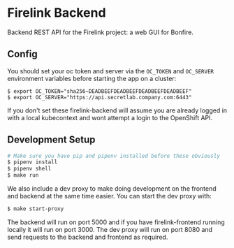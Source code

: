 # Firelink Backend
Backend REST API for the Firelink project: a web GUI for Bonfire.

## Config
You should set your oc token and server via the `OC_TOKEN` and `OC_SERVER` environment variables before starting the app on a cluster:
```
$ export OC_TOKEN="sha256~DEADBEEFDEADBEEFDEADBEEFDEADBEEF"
$ export OC_SERVER="https://api.secretlab.company.com:6443"
```
If you don't set these firelink-backend will assume you are already logged in with a local kubecontext and wont attempt a login to the OpenShift API.

## Development Setup
```bash
# Make sure you have pip and pipenv installed before these obviously
$ pipenv install
$ pipenv shell
$ make run
```
We also include a dev proxy to make doing development on the frontend and backend at the same time easier. You can start the dev proxy with:
```bash
$ make start-proxy
```
The backend will run on port 5000 and if you have firelink-frontend running locally it will run on port 3000. The dev proxy will run on port 8080 and send requests to the backend and frontend as required.